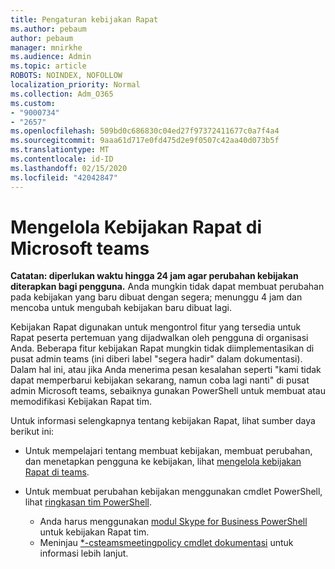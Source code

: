 ```yaml
---
title: Pengaturan kebijakan Rapat
ms.author: pebaum
author: pebaum
manager: mnirkhe
ms.audience: Admin
ms.topic: article
ROBOTS: NOINDEX, NOFOLLOW
localization_priority: Normal
ms.collection: Adm_O365
ms.custom:
- "9000734"
- "2657"
ms.openlocfilehash: 509bd0c686830c04ed27f97372411677c0a7f4a4
ms.sourcegitcommit: 9aaa61d717e0fd475d2e9f0507c42aa40d073b5f
ms.translationtype: MT
ms.contentlocale: id-ID
ms.lasthandoff: 02/15/2020
ms.locfileid: "42042847"
---
```

# <a name="manage-meeting-policies-in-microsoft-teams"></a>Mengelola Kebijakan Rapat di Microsoft teams

**Catatan: diperlukan waktu hingga 24 jam agar perubahan kebijakan diterapkan bagi pengguna.** Anda mungkin tidak dapat membuat perubahan pada kebijakan yang baru dibuat dengan segera; menunggu 4 jam dan mencoba untuk mengubah kebijakan baru dibuat lagi.

Kebijakan Rapat digunakan untuk mengontrol fitur yang tersedia untuk Rapat peserta pertemuan yang dijadwalkan oleh pengguna di organisasi Anda. Beberapa fitur kebijakan Rapat mungkin tidak diimplementasikan di pusat admin teams (ini diberi label "segera hadir" dalam dokumentasi). Dalam hal ini, atau jika Anda menerima pesan kesalahan seperti "kami tidak dapat memperbarui kebijakan sekarang, namun coba lagi nanti" di pusat admin Microsoft teams, sebaiknya gunakan PowerShell untuk membuat atau memodifikasi Kebijakan Rapat tim. 

Untuk informasi selengkapnya tentang kebijakan Rapat, lihat sumber daya berikut ini:

- Untuk mempelajari tentang membuat kebijakan, membuat perubahan, dan menetapkan pengguna ke kebijakan, lihat [mengelola kebijakan Rapat di teams](https://docs.microsoft.com/microsoftteams/meeting-policies-in-teams).

- Untuk membuat perubahan kebijakan menggunakan cmdlet PowerShell, lihat [ringkasan tim PowerShell](https://docs.microsoft.com/microsoftteams/teams-powershell-overview). 
    - Anda harus menggunakan [modul Skype for Business PowerShell](https://www.microsoft.com/download/details.aspx?id=39366) untuk kebijakan Rapat tim. 
    - Meninjau [*-csteamsmeetingpolicy cmdlet dokumentasi](https://docs.microsoft.com/search/?search=CsTeamsMeetingPolicy&view=skype-ps) untuk informasi lebih lanjut.

